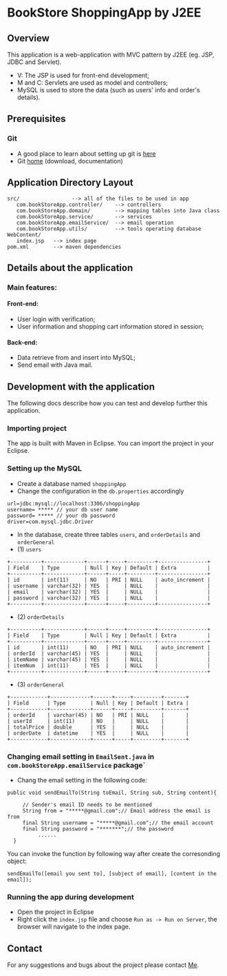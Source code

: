 # BookStore ShoppingApp by J2EE

## Overview
This application is a web-application with MVC pattern by J2EE (eg. JSP, JDBC and Servlet).

* V: The JSP is used for front-end development;
* M and C: Servlets are used as model and controllers;
* MySQL is used to store the data (such as users' info and order's details).

## Prerequisites

### Git

- A good place to learn about setting up git is [here][git-github]
- Git [home][git-home] (download, documentation)

## Application Directory Layout

````
src/                 --> all of the files to be used in app
   com.bookStoreApp.controller/    --> controllers 
   com.bookStoreApp.domain/        --> mapping tables into Java class
   com.bookStoreApp.service/       --> services
   com.bookStoreApp.emailService/  --> email operation
   com.bookStoreApp.utils/         --> tools operating database
WebContent/
   index.jsp   --> index page
pom.xml        --> maven dependencies
````
    
## Details about the application
### Main features:
#### Front-end:
* User login with verification;
* User information and shopping cart information stored in session;

#### Back-end:
* Data retrieve from and insert into MySQL;
* Send email with Java mail.


## Development with the application
The following docs describe how you can test and develop further this application.


### Importing project

The app is built with Maven in Eclipse. You can import the project in your Eclipse.


### Setting up the MySQL
- Create a database named `shoppingApp`
- Change the configuration in the `db.properties` accordingly

````
url=jdbc:mysql://localhost:3306/shoppingApp
username= ***** // your db user name
password= ***** // your db password
driver=com.mysql.jdbc.Driver
````

- In the database, create three tables `users`, and `orderDetails` and `orderGeneral`
- (1) `users`

````
+----------+-------------+------+-----+---------+----------------+
| Field    | Type        | Null | Key | Default | Extra          |
+----------+-------------+------+-----+---------+----------------+
| id       | int(11)     | NO   | PRI | NULL    | auto_increment |
| username | varchar(32) | YES  |     | NULL    |                |
| email    | varchar(32) | YES  |     | NULL    |                |
| password | varchar(32) | YES  |     | NULL    |                |
+----------+-------------+------+-----+---------+----------------+
````

- (2) `orderDetails `

````
+----------+-------------+------+-----+---------+----------------+
| Field    | Type        | Null | Key | Default | Extra          |
+----------+-------------+------+-----+---------+----------------+
| id       | int(11)     | NO   | PRI | NULL    | auto_increment |
| orderId  | varchar(45) | YES  |     | NULL    |                |
| itemName | varchar(45) | YES  |     | NULL    |                |
| itemNum  | int(11)     | YES  |     | NULL    |                |
+----------+-------------+------+-----+---------+----------------+

````

- (3) `orderGeneral `

````
+------------+-------------+------+-----+---------+-------+
| Field      | Type        | Null | Key | Default | Extra |
+------------+-------------+------+-----+---------+-------+
| orderId    | varchar(45) | NO   | PRI | NULL    |       |
| userId     | int(11)     | NO   |     | NULL    |       |
| totalPrice | double      | YES  |     | NULL    |       |
| orderDate  | datetime    | YES  |     | NULL    |       |
+------------+-------------+------+-----+---------+-------+
````


### Changing email setting in `EmailSent.java` in `com.bookStoreApp.emailService` package`
- Chang the email setting in the following code:

````
public void sendEmailTo(String toEmail, String sub, String content){
	     
	 // Sender's email ID needs to be mentioned
	 String from = "*****@gmail.com";// Email address the email is from
	 final String username = "*****@gmail.com";// the email account
	 final String password = "*******";// the password
          ......
  }
````
You can invoke the function by following way after create the corresonding object:

````
sendEmailTo([email you sent to], [subject of email], [content in the email]);

````


### Running the app during development

- Open the project in Eclipse
- Right click the `index.jsp` file and choose `Run as -> Run on Server`, the browser will navigate to the index page.


## Contact

For any suggestions and bugs about the project please contact [Me][my-email].


[git-home]: http://git-scm.com
[git-github]: http://help.github.com/set-up-git-redirect
[my-email]: myletter428@gmail.com